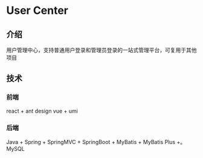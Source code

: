 # User Center
## 介绍
用户管理中心，支持普通用户登录和管理员登录的一站式管理平台，可复用于其他项目
## 技术
### 前端
react + ant design vue + umi
### 后端
Java + Spring + SpringMVC + SpringBoot + MyBatis + MyBatis Plus +。MySQL
